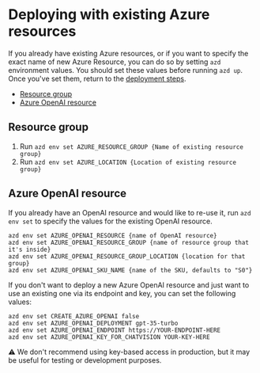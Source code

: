
# Deploying with existing Azure resources

If you already have existing Azure resources, or if you want to specify the exact name of new Azure Resource, you can do so by setting `azd` environment values.
You should set these values before running `azd up`. Once you've set them, return to the [deployment steps](../README.md#deployment).

* [Resource group](#resource-group)
* [Azure OpenAI resource](#azure-openai-resource)

## Resource group

1. Run `azd env set AZURE_RESOURCE_GROUP {Name of existing resource group}`
1. Run `azd env set AZURE_LOCATION {Location of existing resource group}`

## Azure OpenAI resource

If you already have an OpenAI resource and would like to re-use it, run `azd env set` to specify the values for the existing OpenAI resource.

```shell
azd env set AZURE_OPENAI_RESOURCE {name of OpenAI resource}
azd env set AZURE_OPENAI_RESOURCE_GROUP {name of resource group that it's inside}
azd env set AZURE_OPENAI_RESOURCE_GROUP_LOCATION {location for that group}
azd env set AZURE_OPENAI_SKU_NAME {name of the SKU, defaults to "S0"}
```

If you don't want to deploy a new Azure OpenAI resource and just want to use an existing one via its endpoint and key, you can set the following values:

```shell
azd env set CREATE_AZURE_OPENAI false
azd env set AZURE_OPENAI_DEPLOYMENT gpt-35-turbo
azd env set AZURE_OPENAI_ENDPOINT https://YOUR-ENDPOINT-HERE
azd env set AZURE_OPENAI_KEY_FOR_CHATVISION YOUR-KEY-HERE
```

⚠️ We don't recommend using key-based access in production, but it may be useful for testing or development purposes.
